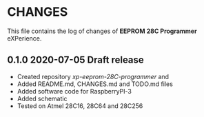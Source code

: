 # CHANGES
This file contains the log of changes of **EEPROM 28C Programmer** eXPerience.


## 0.1.0 2020-07-05 Draft release
- Created repository *xp-eeprom-28C-programmer* and
- Added README.md, CHANGES.md and TODO.md files
- Added software code for RaspberryPI-3
- Added schematic
- Tested on Atmel 28C16, 28C64 and 28C256
